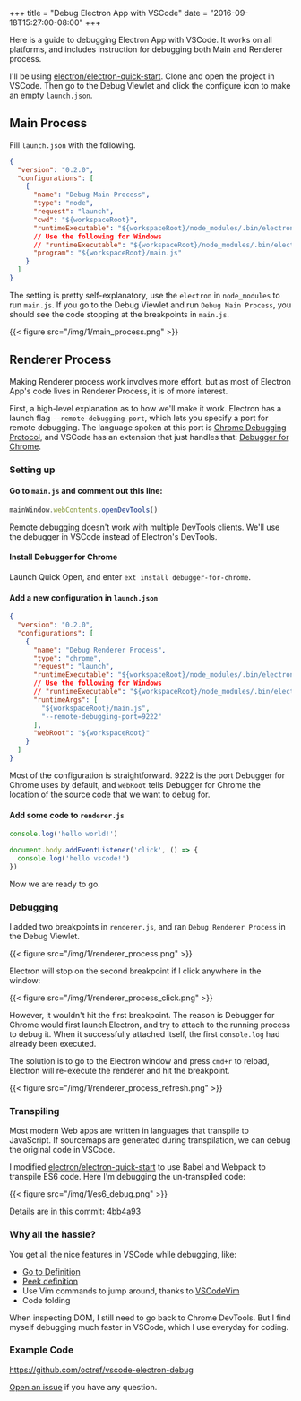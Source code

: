 +++
title = "Debug Electron App with VSCode"
date = "2016-09-18T15:27:00-08:00"
+++

Here is a guide to debugging Electron App with VSCode. It works on all platforms, and includes instruction for debugging both Main and Renderer process.

I'll be using [electron/electron-quick-start](https://github.com/electron/electron-quick-start). Clone and open the project in VSCode. Then go to the Debug Viewlet and click the configure icon to make an empty `launch.json`.

## Main Process

Fill `launch.json` with the following.

```json
{
  "version": "0.2.0",
  "configurations": [
    {
      "name": "Debug Main Process",
      "type": "node",
      "request": "launch",
      "cwd": "${workspaceRoot}",
      "runtimeExecutable": "${workspaceRoot}/node_modules/.bin/electron",
      // Use the following for Windows
      // "runtimeExecutable": "${workspaceRoot}/node_modules/.bin/electron.cmd",
      "program": "${workspaceRoot}/main.js"
    }
  ]
}
```

The setting is pretty self-explanatory, use the `electron` in `node_modules` to run `main.js`. If you go to the Debug Viewlet and run `Debug Main Process`, you should see the code stopping at the breakpoints in `main.js`.

{{< figure src="/img/1/main_process.png" >}}

## Renderer Process

Making Renderer process work involves more effort, but as most of Electron App's code lives in Renderer Process, it is of more interest.

First, a high-level explanation as to how we'll make it work. Electron has a launch flag `--remote-debugging-port`, which lets you specify a port for remote debugging. The language spoken at this port is [Chrome Debugging Protocol](https://developer.chrome.com/devtools/docs/debugger-protocol), and VSCode has an extension that just handles that: [Debugger for Chrome](https://marketplace.visualstudio.com/items/msjsdiag.debugger-for-chrome).

### Setting up

#### Go to `main.js` and comment out this line:

```js
mainWindow.webContents.openDevTools()
```
Remote debugging doesn't work with multiple DevTools clients. We'll use the debugger in VSCode instead of Electron's DevTools.

#### Install Debugger for Chrome

Launch Quick Open, and enter `ext install debugger-for-chrome`.

#### Add a new configuration in `launch.json`

```json
{
  "version": "0.2.0",
  "configurations": [
    {
      "name": "Debug Renderer Process",
      "type": "chrome",
      "request": "launch",
      "runtimeExecutable": "${workspaceRoot}/node_modules/.bin/electron",
      // Use the following for Windows
      // "runtimeExecutable": "${workspaceRoot}/node_modules/.bin/electron.cmd",
      "runtimeArgs": [
        "${workspaceRoot}/main.js",
        "--remote-debugging-port=9222"
      ],
      "webRoot": "${workspaceRoot}"
    }
  ]
}
```

Most of the configuration is straightforward. 9222 is the port Debugger for Chrome uses by default, and `webRoot` tells Debugger for Chrome the location of the source code that we want to debug for.

#### Add some code to `renderer.js`

```js
console.log('hello world!')

document.body.addEventListener('click', () => {
  console.log('hello vscode!')
})
```

Now we are ready to go.

### Debugging

I added two breakpoints in `renderer.js`, and ran `Debug Renderer Process` in the Debug Viewlet.

{{< figure src="/img/1/renderer_process.png" >}}

Electron will stop on the second breakpoint if I click anywhere in the window:

{{< figure src="/img/1/renderer_process_click.png" >}}

However, it wouldn't hit the first breakpoint. The reason is Debugger for Chrome would first launch Electron, and try to attach to the running process to debug it. When it successfully attached itself, the first `console.log` had already been executed.

The solution is to go to the Electron window and press `cmd+r` to reload, Electron will re-execute the renderer and hit the breakpoint.

{{< figure src="/img/1/renderer_process_refresh.png" >}}

### Transpiling

Most modern Web apps are written in languages that transpile to JavaScript. If sourcemaps are generated during transpilation, we can debug the original code in VSCode.

I modified [electron/electron-quick-start](https://github.com/electron/electron-quick-start) to use Babel and Webpack to transpile ES6 code. Here I'm debugging the un-transpiled code:

{{< figure src="/img/1/es6_debug.png" >}}

Details are in this commit: [4bb4a93](https://github.com/octref/vscode-electron-debug/commit/4bb4a93)

### Why all the hassle?

You get all the nice features in VSCode while debugging, like:

- [Go to Definition](https://code.visualstudio.com/docs/editor/editingevolved#_go-to-definition)
- [Peek definition](https://code.visualstudio.com/docs/editor/editingevolved#_peek)
- Use Vim commands to jump around, thanks to [VSCodeVim](http://aka.ms/vscodevim)
- Code folding

When inspecting DOM, I still need to go back to Chrome DevTools. But I find myself debugging much faster in VSCode, which I use everyday for coding.

### Example Code

https://github.com/octref/vscode-electron-debug

[Open an issue](https://github.com/octref/vscode-electron-debug/issues/new) if you have any question.